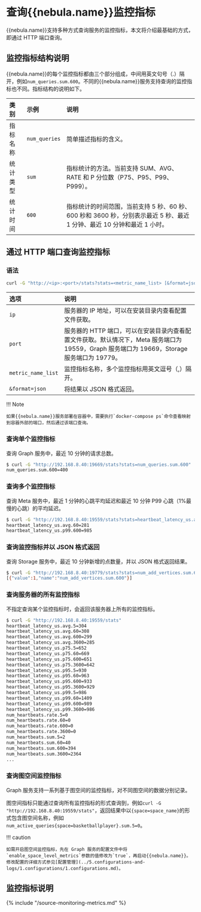 # 查询{{nebula.name}}监控指标

{{nebula.name}}支持多种方式查询服务的监控指标，本文将介绍最基础的方式，即通过 HTTP 端口查询。

## 监控指标结构说明

{{nebula.name}}的每个监控指标都由三个部分组成，中间用英文句号（.）隔开，例如`num_queries.sum.600`。不同的{{nebula.name}}服务支持查询的监控指标也不同。指标结构的说明如下。

|类别|示例|说明|
|:---|:---|:---|
|指标名称|`num_queries`|简单描述指标的含义。|
|统计类型|`sum`|指标统计的方法。当前支持 SUM、AVG、RATE 和 P 分位数（P75、P95、P99、P999）。|
|统计时间|`600`|指标统计的时间范围，当前支持 5 秒、60 秒、600 秒和 3600 秒，分别表示最近 5 秒、最近 1 分钟、最近 10 分钟和最近 1 小时。|

## 通过 HTTP 端口查询监控指标

### 语法

```bash
curl -G "http://<ip>:<port>/stats?stats=<metric_name_list> [&format=json]"
```

|选项|说明|
|:---|:---|
|`ip`|服务器的 IP 地址，可以在安装目录内查看配置文件获取。|
|`port`|服务器的 HTTP 端口，可以在安装目录内查看配置文件获取。默认情况下，Meta 服务端口为 19559，Graph 服务端口为 19669，Storage 服务端口为 19779。|
|`metric_name_list`|监控指标名称，多个监控指标用英文逗号（,）隔开。|
|`&format=json`|将结果以 JSON 格式返回。|

!!! Note

    如果{{nebula.name}}服务部署在容器中，需要执行`docker-compose ps`命令查看映射到容器外部的端口，然后通过该端口查询。

### 查询单个监控指标

查询 Graph 服务中，最近 10 分钟的请求总数。

  ```bash
  $ curl -G "http://192.168.8.40:19669/stats?stats=num_queries.sum.600"
  num_queries.sum.600=400
  ```

### 查询多个监控指标

查询 Meta 服务中，最近 1 分钟的心跳平均延迟和最近 10 分钟 P99 心跳（1%最慢的心跳）的平均延迟。

  ```bash
  $ curl -G "http://192.168.8.40:19559/stats?stats=heartbeat_latency_us.avg.60,heartbeat_latency_us.p99.600"
  heartbeat_latency_us.avg.60=281
  heartbeat_latency_us.p99.600=985
  ```

### 查询监控指标并以 JSON 格式返回

查询 Storage 服务中，最近 10 分钟新增的点数量，并以 JSON 格式返回结果。

  ```bash
  $ curl -G "http://192.168.8.40:19779/stats?stats=num_add_vertices.sum.600&format=json"
  [{"value":1,"name":"num_add_vertices.sum.600"}]
  ```

### 查询服务器的所有监控指标

不指定查询某个监控指标时，会返回该服务器上所有的监控指标。

  ```bash
  $ curl -G "http://192.168.8.40:19559/stats"
  heartbeat_latency_us.avg.5=304
  heartbeat_latency_us.avg.60=308
  heartbeat_latency_us.avg.600=299
  heartbeat_latency_us.avg.3600=285
  heartbeat_latency_us.p75.5=652
  heartbeat_latency_us.p75.60=669
  heartbeat_latency_us.p75.600=651
  heartbeat_latency_us.p75.3600=642
  heartbeat_latency_us.p95.5=930
  heartbeat_latency_us.p95.60=963
  heartbeat_latency_us.p95.600=933
  heartbeat_latency_us.p95.3600=929
  heartbeat_latency_us.p99.5=986
  heartbeat_latency_us.p99.60=1409
  heartbeat_latency_us.p99.600=989
  heartbeat_latency_us.p99.3600=986
  num_heartbeats.rate.5=0
  num_heartbeats.rate.60=0
  num_heartbeats.rate.600=0
  num_heartbeats.rate.3600=0
  num_heartbeats.sum.5=2
  num_heartbeats.sum.60=40
  num_heartbeats.sum.600=394
  num_heartbeats.sum.3600=2364
  ...
  ```

### 查询图空间监控指标

Graph 服务支持一系列基于图空间的监控指标，对不同图空间的数据分别记录。

图空间指标只能通过查询所有监控指标的形式查询到，例如`curl -G "http://192.168.8.40:19559/stats"`，返回结果中以`{space=space_name}`的形式包含图空间名称，例如`num_active_queries{space=basketballplayer}.sum.5=0`。

!!! caution

    如需开启图空间监控指标，先在 Graph 服务的配置文件中将`enable_space_level_metrics`参数的值修改为`true`，再启动{{nebula.name}}。修改配置的详细方式参见[配置管理](../5.configurations-and-logs/1.configurations/1.configurations.md)。

## 监控指标说明

{% include "/source-monitoring-metrics.md" %}

<!-- The line above is for content reusing. The source file is in the docs-2.0/reuse directory. -->
